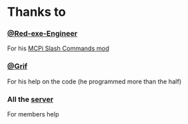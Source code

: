 Thanks to
=========

### [@Red-exe-Engineer](https://github.com/Red-exe-Engineer)

For his [MCPi Slash Commands mod](https://github.com/Red-exe-Engineer/MCPI-slash-commands)

### [@Grif](https://github.com/Gryf2diams)

For his help on the code (he programmed more than the half)

### All the [server](https://discord.gg/mcpi-revival-740287937727561779)

For members help
